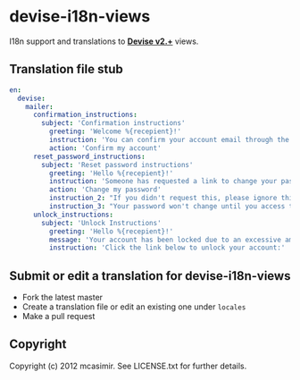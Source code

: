 #  devise-i18n-views

I18n support and translations to **[Devise v2.+](https://github.com/plataformatec/devise)** views.

## Translation file stub 

``` yml
en:
  devise:
    mailer:
      confirmation_instructions:
        subject: 'Confirmation instructions'
          greeting: 'Welcome %{recepient}!'
          instruction: 'You can confirm your account email through the link below:'
          action: 'Confirm my account'
      reset_password_instructions:
        subject: 'Reset password instructions'
          greeting: 'Hello %{recepient}!'
          instruction: 'Someone has requested a link to change your password, and you can do this through the link below.'
          action: 'Change my password'
          instruction_2: "If you didn't request this, please ignore this email."
          instruction_3: "Your password won't change until you access the link above and create a new one."
      unlock_instructions:
        subject: 'Unlock Instructions'
          greeting: 'Hello %{recepient}!'
          message: 'Your account has been locked due to an excessive amount of unsuccessful sign in attempts.'
          instruction: 'Click the link below to unlock your account:'

``` 	  	

## Submit or edit a translation for devise-i18n-views
 
* Fork the latest master
* Create a translation file or edit an existing one under `locales`
* Make a pull request

## Copyright

Copyright (c) 2012 mcasimir. See LICENSE.txt for
further details.

